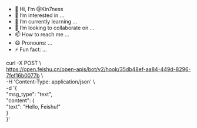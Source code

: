 - 👋 Hi, I’m @Kin7ness
- 👀 I’m interested in ...
- 🌱 I’m currently learning ...
- 💞️ I’m looking to collaborate on ...
- 📫 How to reach me ...
- 😄 Pronouns: ...
- ⚡ Fun fact: ...

<!---
Kin7ness/Kin7ness is a ✨ special ✨ repository because its `README.md` (this file) appears on your GitHub profile.
You can click the Preview link to take a look at your changes.
--->
curl -X POST \  
  https://open.feishu.cn/open-apis/bot/v2/hook/35db48ef-aa84-449d-8296-7fef16b0077b \  
  -H 'Content-Type: application/json' \  
  -d '{  
    "msg_type": "text",  
    "content": {  
      "text": "Hello, Feishu!"  
    }  
  }'
